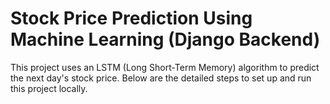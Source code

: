 # Stock Price Prediction Using Machine Learning (Django Backend)

This project uses an LSTM (Long Short-Term Memory) algorithm to predict the next day's stock price. Below are the detailed steps to set up and run this project locally.

